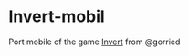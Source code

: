 Invert-mobil
============

Port mobile of the game [Invert](http://gorried.github.io/inverter/game.html) from @gorried

